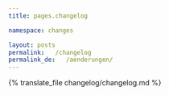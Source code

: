 ```yaml
---
title: pages.changelog

namespace: changes

layout: posts
permalink:   /changelog
permalink_de:   /aenderungen/
---
```


{% translate_file changelog/changelog.md %}
